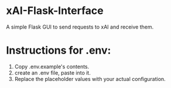 # xAI-Flask-Interface
A simple Flask GUI to send requests to xAI and receive them.

# Instructions for .env:

1. Copy .env.example's contents.
2. create an .env file, paste into it.
3. Replace the placeholder values with your actual configuration.
